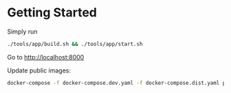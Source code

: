 # Getting Started

Simply run

```bash
./tools/app/build.sh && ./tools/app/start.sh
```

Go to [http://localhost:8000](http://localhost:8000)

Update public images:

```bash
docker-compose -f docker-compose.dev.yaml -f docker-compose.dist.yaml push
```

